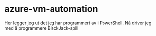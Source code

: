 # azure-vm-automation
Her legger jeg ut det jeg har programmert av i PowerShell.
Nå driver jeg med å programmere BlackJack-spill
